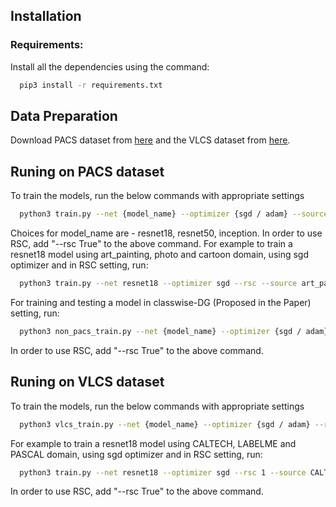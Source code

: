 ## Installation

### Requirements:
Install all the dependencies using the command:
```bash
  pip3 install -r requirements.txt
```

## Data Preparation
Download PACS dataset from [here](https://github.com/MachineLearning2020/Homework3-PACS/tree/master/PACS) and the VLCS dataset from [here](http://www.mediafire.com/file/7yv132lgn1v267r/vlcs.tar.gz/file).  

## Runing on PACS dataset
To train the models, run the below commands with appropriate settings
```bash
  python3 train.py --net {model_name} --optimizer {sgd / adam} --source {List of Domains to use for training} --target {List of Domains to use for testing} --root_dir {path to directory containing domain wise images}
```
Choices for model_name are - resnet18, resnet50, inception.
In order to use RSC, add "--rsc True" to the above command.
For example to train a resnet18 model using art_painting, photo and cartoon domain, using sgd optimizer and in RSC setting, run:
```bash
  python3 train.py --net resnet18 --optimizer sgd --rsc --source art_painting cartoon photo --target sketch --root_dir ./data/images/
```
For training and testing a model in classwise-DG (Proposed in the Paper) setting, run:
```bash
  python3 non_pacs_train.py --net {model_name} --optimizer {sgd / adam} --root_dir {path to directory containing images} --root_dir {path to directory containing domain wise images}
```
In order to use RSC, add "--rsc True" to the above command.

## Runing on VLCS dataset
To train the models, run the below commands with appropriate settings
```bash
  python3 vlcs_train.py --net {model_name} --optimizer {sgd / adam} --rsc {0 / 1} --source {List of Domains to use for training} --target {List of Domains to use for testing} --root_dir {path to directory containing domain wise images}
```
For example to train a resnet18 model using CALTECH, LABELME and PASCAL domain, using sgd optimizer and in RSC setting, run:
```bash
  python3 train.py --net resnet18 --optimizer sgd --rsc 1 --source CALTECH LABELME PASCAL --target SUN --root_dir {path to directory containing domain wise images}
```
In order to use RSC, add "--rsc True" to the above command.
